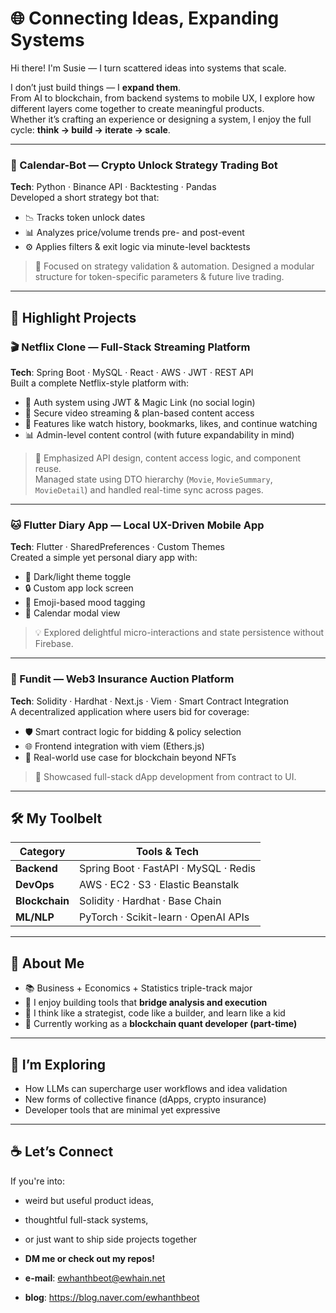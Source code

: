 # 🌐 Connecting Ideas, Expanding Systems

Hi there! I'm Susie — I turn scattered ideas into systems that scale.

I don’t just build things — I **expand them**.  
From AI to blockchain, from backend systems to mobile UX, I explore how different layers come together to create meaningful products.  
Whether it’s crafting an experience or designing a system, I enjoy the full cycle: **think → build → iterate → scale**.

---

### 📅 Calendar-Bot — Crypto Unlock Strategy Trading Bot  
**Tech**: Python · Binance API · Backtesting · Pandas  
Developed a short strategy bot that:
- 📉 Tracks token unlock dates
- 📊 Analyzes price/volume trends pre- and post-event
- ⚙️ Applies filters & exit logic via minute-level backtests

> 🎯 Focused on strategy validation & automation. Designed a modular structure for token-specific parameters & future live trading.

---

## 🚀 Highlight Projects

### 🎬 Netflix Clone — Full-Stack Streaming Platform  
**Tech**: Spring Boot · MySQL · React · AWS · JWT · REST API  
Built a complete Netflix-style platform with:
- 🔐 Auth system using JWT & Magic Link (no social login)
- 🎥 Secure video streaming & plan-based content access
- 📌 Features like watch history, bookmarks, likes, and continue watching
- 📊 Admin-level content control (with future expandability in mind)

> 📌 Emphasized API design, content access logic, and component reuse.  
> Managed state using DTO hierarchy (`Movie`, `MovieSummary`, `MovieDetail`) and handled real-time sync across pages.

---

### 🐱 Flutter Diary App — Local UX-Driven Mobile App  
**Tech**: Flutter · SharedPreferences · Custom Themes  
Created a simple yet personal diary app with:
- 🌙 Dark/light theme toggle
- 🔒 Custom app lock screen
- 🐾 Emoji-based mood tagging
- 📆 Calendar modal view

> 💡 Explored delightful micro-interactions and state persistence without Firebase.

---

### 🔗 Fundit — Web3 Insurance Auction Platform  
**Tech**: Solidity · Hardhat · Next.js · Viem · Smart Contract Integration  
A decentralized application where users bid for coverage:
- 🛡 Smart contract logic for bidding & policy selection
- 🌐 Frontend integration with viem (Ethers.js)
- 📁 Real-world use case for blockchain beyond NFTs

> 🚀 Showcased full-stack dApp development from contract to UI.

---

## 🛠 My Toolbelt

| Category        | Tools & Tech                     |
|-----------------|----------------------------------|
| **Backend**     | Spring Boot · FastAPI · MySQL · Redis |
| **DevOps**      | AWS · EC2 · S3 · Elastic Beanstalk |
| **Blockchain**  | Solidity · Hardhat · Base Chain  |
| **ML/NLP**      | PyTorch · Scikit-learn · OpenAI APIs |

---

## 🧠 About Me

- 📚 Business + Economics + Statistics triple-track major
- 🔄 I enjoy building tools that **bridge analysis and execution**
- 🧠 I think like a strategist, code like a builder, and learn like a kid
- 💼 Currently working as a **blockchain quant developer (part-time)**

---

## 🔭 I’m Exploring

- How LLMs can supercharge user workflows and idea validation
- New forms of collective finance (dApps, crypto insurance)
- Developer tools that are minimal yet expressive

---

## ☕ Let’s Connect

If you're into:
- weird but useful product ideas,
- thoughtful full-stack systems,
- or just want to ship side projects together
- **DM me or check out my repos!**

- **e-mail**: ewhanthbeot@ewhain.net
- **blog**: https://blog.naver.com/ewhanthbeot
